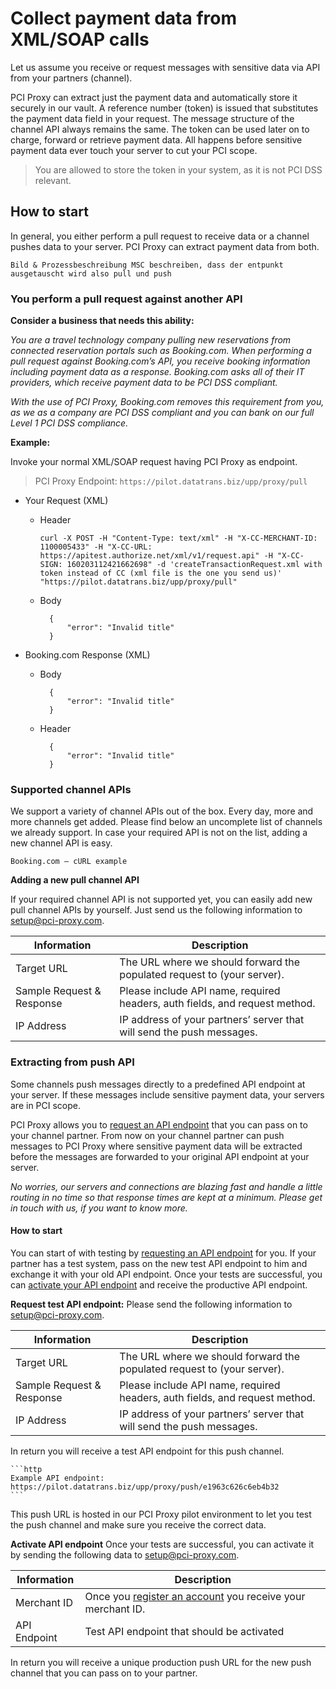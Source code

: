 # Collect payment data from XML/SOAP calls

Let us assume you receive or request messages with sensitive data via API from your partners (channel).

PCI Proxy can extract just the payment data and automatically store it securely in our vault. A reference number (token) is issued that substitutes the payment data field in your request. The message structure of the channel API always remains the same. The token can be used later on to charge, forward or retrieve payment data. All happens before sensitive payment data ever touch your server to cut your PCI scope. 

> You are allowed to store the token in your system, as it is not PCI DSS relevant.

## How to start

In general, you either perform a pull request to receive data or a channel pushes data to your server. PCI Proxy can extract payment data from both.


```Bild & Prozessbeschreibung MSC beschreiben, dass der entpunkt ausgetauscht wird also pull und push```


### You perform a pull request against another API

**Consider a business that needs this ability:**

*You are a travel technology company pulling new reservations from connected reservation portals such as Booking.com. When performing a pull request against Booking.com’s API, you receive booking information including payment data as a response. Booking.com asks all of their IT providers, which receive payment data to be PCI DSS compliant.*

*With the use of PCI Proxy, Booking.com removes this requirement from you, as we as a company are PCI DSS compliant and you can bank on our full Level 1 PCI DSS compliance.* 



**Example:**

Invoke your normal XML/SOAP request having PCI Proxy as endpoint.

> PCI Proxy Endpoint: ```https://pilot.datatrans.biz/upp/proxy/pull```


* Your Request (XML)
    * Header
        
        ```curl -X POST -H "Content-Type: text/xml" -H "X-CC-MERCHANT-ID: 1100005433" -H "X-CC-URL: https://apitest.authorize.net/xml/v1/request.api" -H "X-CC-SIGN: 160203112421662698" -d 'createTransactionRequest.xml with token instead of CC (xml file is the one you send us)' "https://pilot.datatrans.biz/upp/proxy/pull"```
            
    * Body

            {
                "error": "Invalid title"
            }


+ Booking.com Response (XML)

    + Body

            {
                "error": "Invalid title"
            }
            
    + Header

            {
                "error": "Invalid title"
            }


### Supported channel APIs

We support a variety of channel APIs out of the box. Every day, more and more channels get added. Please find below an uncomplete list of channels we already support. In case your required API is not on the list, adding a new channel API is easy. 

    Booking.com – cURL example 

**Adding a new pull channel API**

If your required channel API is not supported yet, you can easily add new pull channel APIs by yourself. Just send us the following information to setup@pci-proxy.com. 

|Information| Description   |
|---|---|
|Target URL|The URL where we should forward the populated request to (your server).|
|Sample Request & Response|Please include API name, required headers, auth fields, and request method.|
|IP Address|IP address of your partners’ server that will send the push messages.|



### Extracting from push API

Some channels push messages directly to a predefined API endpoint at your server. If these messages include sensitive payment data, your servers are in PCI scope.

PCI Proxy allows you to [request an API endpoint](request-push-endpoint) that you can pass on to your channel partner. From now on your channel partner can push messages to PCI Proxy where sensitive payment data will be extracted before the messages are forwarded to your original API endpoint at your server. 

*No worries, our servers and connections are blazing fast and handle a little routing in no time so that response times are kept at a minimum. Please get in touch with us, if you want to know more.*

#### How to start
You can start of with testing by [requesting an API endpoint](request-push-endpoint) for you. If your partner has a test system, pass on the new test API endpoint to him and exchange it with your old API endpoint. Once your tests are successful, you can [activate your API endpoint](activate-push-endpoint) and receive the productive API endpoint.

**Request test API endpoint:**
Please send the following information to setup@pci-proxy.com. 

|Information| Description   |
|---|---|
|Target URL|The URL where we should forward the populated request to (your server).|
|Sample Request & Response|Please include API name, required headers, auth fields, and request method.|
|IP Address|IP address of your partners’ server that will send the push messages.|

In return you will receive a test API endpoint for this push channel.

    ```http
    Example API endpoint: 
    https://pilot.datatrans.biz/upp/proxy/push/e1963c626c6eb4b32
    ```

This push URL is hosted in our PCI Proxy pilot environment to let you test the push channel and make sure you receive the correct data. 

**Activate API endpoint**
Once your tests are successful, you can activate it by sending the following data to setup@pci-proxy.com.

|Information| Description   |
|---|---|
|Merchant ID|Once you [register an account](register) you receive your merchant ID.|
|API Endpoint|Test API endpoint that should be activated|

In return you will receive a unique production push URL for the new push channel that you can pass on to your partner. 


